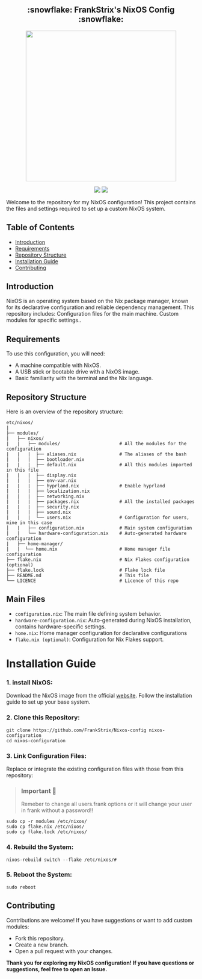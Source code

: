 <h2 align="center">:snowflake: FrankStrix's NixOS Config :snowflake:</h2>

<p align="center">
  <img src="https://raw.githubusercontent.com/catppuccin/catppuccin/main/assets/palette/macchiato.png" width="400" />
</p>

<p align="center">
    <a href="https://nixos.org/">
        <img src="https://img.shields.io/badge/NixOS-24.11-informational.svg?style=for-the-badge&logo=nixos&color=F2CDCD&logoColor=D9E0EE&labelColor=302D41"></a>
    <a href="https://nixos.wiki/wiki/Flakes">
        <img src="https://img.shields.io/static/v1?label=Nix Flakes&message=Got 'em&style=for-the-badge&logo=nixos&color=DDB6F2&logoColor=D9E0EE&labelColor=302D41"></a>
  </a>
</p>

Welcome to the repository for my NixOS configuration! This project contains the files and settings required to set up a custom NixOS system.

## Table of Contents
- [Introduction](#introduction)
- [Requirements](#requirements)
- [Repository Structure](#repository-structure)
- [Installation Guide](#installation-guide)
- [Contributing](#contributing)
## Introduction
NixOS is an operating system based on the Nix package manager, known for its declarative configuration and reliable dependency management. This repository includes:
Configuration files for the main machine.
Custom modules for specific settings..

## Requirements
To use this configuration, you will need:

- A machine compatible with NixOS.
- A USB stick or bootable drive with a NixOS image.
- Basic familiarity with the terminal and the Nix language.
## Repository Structure
Here is an overview of the repository structure:

```
etc/nixos/
|
├── modules/
|   ├── nixos/
|   |   ├── modules/                      # All the modules for the configuration
|   |   |  ├── aliases.nix                # The aliases of the bash
|   |   |  ├── bootloader.nix
|   |   |  ├── default.nix                # All this modules imported in this file
|   |   |  ├── display.nix
|   |   |  ├── env-var.nix
|   |   |  ├── hyprland.nix               # Enable hyprland
|   |   |  ├── localization.nix
|   |   |  ├── networking.nix
|   |   |  ├── packages.nix               # All the installed packages
|   |   |  ├── security.nix
|   |   |  ├── sound.nix
|   |   |  └── users.nix                  # Configuration for users, mine in this case
│   |   ├── configuration.nix             # Main system configuration
|   |   └── hardware-configuration.nix    # Auto-generated hardware configuration
|   ├── home-manager/
|   |  └── home.nix                       # Home manager file configuration
├── flake.nix                             # Nix Flakes configuration (optional)
├── flake.lock                            # Flake lock file
├── README.md                             # This file
└── LICENCE                               # Licence of this repo
```

## Main Files
- ```configuration.nix```: The main file defining system behavior.
- ```hardware-configuration.nix```: Auto-generated during NixOS installation, contains hardware-specific settings.
- ```home.nix```: Home manager configuration for declarative configurations
- ```flake.nix (optional)```: Configuration for Nix Flakes support.
# Installation Guide

### 1. install NixOS:

Download the NixOS image from the official [website](https://nixos.org/).
Follow the installation guide to set up your base system.

### 2. Clone this Repository:

```
git clone https://github.com/FrankStrix/Nixos-config nixos-configuration
cd nixos-configuration
```
### 3. Link Configuration Files:
Replace or integrate the existing configuration files with those from this repository:
> ### Important 🚨 
>  Remeber to change all users.frank options or it will change your user in frank without a password!!
```
sudo cp -r modules /etc/nixos/
sudo cp flake.nix /etc/nixos/
sudo cp flake.lock /etc/nixos/
```
### 4. Rebuild the System:
```
nixos-rebuild switch --flake /etc/nixos/#
```
### 5. Reboot the System:
```
sudo reboot
```
## Contributing
Contributions are welcome! If you have suggestions or want to add custom modules:

- Fork this repository.
- Create a new branch.
- Open a pull request with your changes.

**Thank you for exploring my NixOS configuration!
If you have questions or suggestions, feel free to open an Issue.**

